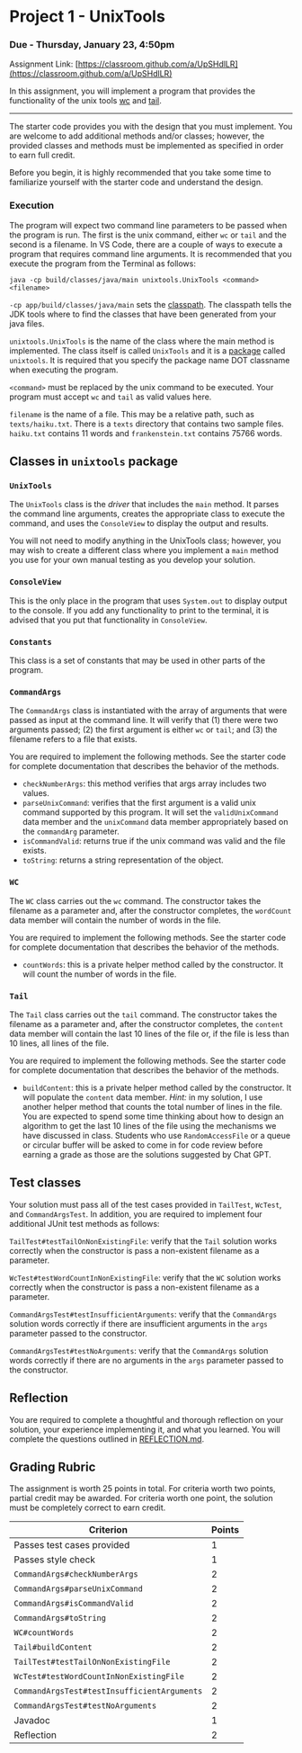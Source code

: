 # Project 1 - UnixTools
### Due - Thursday, January 23, 4:50pm

Assignment Link:
[https://classroom.github.com/a/UpSHdlLR](https://classroom.github.com/a/UpSHdlLR)

In this assignment, you will implement a program that provides the functionality
of the unix tools [wc](https://en.wikipedia.org/wiki/Wc_(Unix)) and [tail](https://en.wikipedia.org/wiki/Tail_(Unix)). 

<hr/>

The starter code provides you with the design that you must implement. You are
welcome to add additional methods and/or classes; however, the provided classes
and methods must be implemented as specified in order to earn full credit.

Before you begin, it is highly recommended that you take some time to
familiarize yourself with the starter code and understand the design.

### Execution

The program will expect two command line parameters to be passed when the
program is run. The first is the unix command, either `wc` or `tail` and the
second is a filename. In VS Code, there are a couple of ways to execute a
program that requires command line arguments. It is recommended that you execute
the program from the Terminal as follows:

```
java -cp build/classes/java/main unixtools.UnixTools <command> <filename>
```

`-cp app/build/classes/java/main` sets the
[classpath](https://docs.oracle.com/javase/tutorial/essential/environment/paths.html).
The classpath tells the JDK tools where to find the classes that have been
generated from your java files. 

`unixtools.UnixTools` is the name of the class where the main method is
implemented. The class itself is called `UnixTools` and it is a
[package](https://www.w3schools.com/java/java_packages.asp) called `unixtools`.
It is required that you specify the package name DOT classname when executing
the program.

`<command>` must be replaced by the unix command to be executed. Your program
must accept `wc` and `tail` as valid values here.

`filename` is the name of a file. This may be a relative path, such as
`texts/haiku.txt`. There is a `texts` directory that contains two sample files.
`haiku.txt` contains 11 words and `frankenstein.txt` contains 75766 words.

## Classes in `unixtools` package

### `UnixTools`

The `UnixTools` class is the *driver* that includes the `main` method. It parses
the command line arguments, creates the appropriate class to execute the
command, and uses the `ConsoleView` to display the output and results.

You will not need to modify anything in the UnixTools class; however, you may
wish to create a different class where you implement a `main` method you use for
your own manual testing as you develop your solution.

### `ConsoleView`

This is the only place in the program that uses `System.out` to display output
to the console. If you add any functionality to print to the terminal, it is
advised that you put that functionality in `ConsoleView`.

### `Constants`

This class is a set of constants that may be used in other parts of the program.

### `CommandArgs`

The `CommandArgs` class is instantiated with the array of arguments that were
passed as input at the command line. It will verify that (1) there were two
arguments passed; (2) the first argument is either `wc` or `tail`; and (3) the
filename refers to a file that exists.

You are required to implement the following methods. See the starter code for
complete documentation that describes the behavior of the methods.

- `checkNumberArgs`: this method verifies that args array includes two values. 
- `parseUnixCommand`: verifies that the first argument is a valid unix command
  supported by this program. It will set the `validUnixCommand` data member and
  the `unixCommand` data member appropriately based on the `commandArg` parameter.
- `isCommandValid`: returns true if the unix command was valid and the file exists.
- `toString`: returns a string representation of the object.

### `WC`

The `WC` class carries out the `wc` command. The constructor takes the
filename as a parameter and, after the constructor completes, the `wordCount` data
member will contain the number of words in the file.

You are required to implement the following methods. See the starter code for
complete documentation that describes the behavior of the methods.

- `countWords`: this is a private helper method called by the constructor. It
  will count the number of words in the file.

### `Tail`

The `Tail` class carries out the `tail` command. The constructor takes the
filename as a parameter and, after the constructor completes, the `content` data
member will contain the last 10 lines of the file or, if the file is less than
10 lines, all lines of the file.

You are required to implement the following methods. See the starter code for
complete documentation that describes the behavior of the methods.

- `buildContent`: this is a private helper method called by the constructor. It
  will populate the `content` data member. *Hint:* in my solution, I use another
  helper method that counts the total number of lines in the file. You are
  expected to spend some time thinking about how to design an algorithm to get
  the last 10 lines of the file using the mechanisms we have discussed in class.
  Students who use `RandomAccessFile` or a queue or circular buffer will be
  asked to come in for code review before earning a grade as those are the
  solutions suggested by Chat GPT.

## Test classes

Your solution must pass all of the test cases provided in `TailTest`, `WcTest`,
and `CommandArgsTest`. In addition, you are required to implement four
additional JUnit test methods as follows:

`TailTest#testTailOnNonExistingFile`: verify that the `Tail` solution works correctly when the constructor is pass a
non-existent filename as a parameter.

`WcTest#testWordCountInNonExistingFile`: verify that the `WC` solution works correctly when the constructor is pass a
non-existent filename as a parameter.

`CommandArgsTest#testInsufficientArguments`: verify that the `CommandArgs`
solution words correctly if there are insufficient arguments in the `args`
parameter passed to the constructor.

`CommandArgsTest#testNoArguments`: verify that the `CommandArgs`
solution words correctly if there are no arguments in the `args`
parameter passed to the constructor.

## Reflection

You are required to complete a thoughtful and thorough reflection on your
solution, your experience implementing it, and what you learned. You will
complete the questions outlined in [REFLECTION.md](REFLECTION.md).

## Grading Rubric

The assignment is worth 25 points in total. For criteria worth two points,
partial credit may be awarded. For criteria worth one point, the solution must
be completely correct to earn credit.

| Criterion | Points | 
| --------- | ------ |
| Passes test cases provided | 1 | 
| Passes style check | 1 | 
| `CommandArgs#checkNumberArgs` | 2 |
| `CommandArgs#parseUnixCommand` | 2 |
| `CommandArgs#isCommandValid` | 2 |
| `CommandArgs#toString` | 2 |
| `WC#countWords` | 2 |
| `Tail#buildContent` | 2 |
| `TailTest#testTailOnNonExistingFile` | 2 | 
| `WcTest#testWordCountInNonExistingFile` | 2 | 
| `CommandArgsTest#testInsufficientArguments` | 2 | 
| `CommandArgsTest#testNoArguments` | 2 | 
| Javadoc | 1 | 
| Reflection | 2 | 
